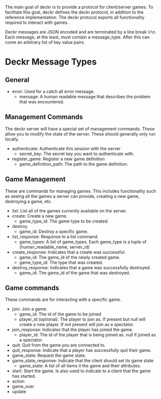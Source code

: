 The main goal of deckr is to provide a protocol for client/server games. To
facilitate this goal, deckr defines the deckr protocol, in addition to the
reference implementation. The deckr protocol exports all functionality
required to interact with games.

Deckr messages are JSON encoded and are terminated by a line break \r\n. Each
message, at the least, must contain a message_type. After this can come an
arbitrary list of key value pairs.

Deckr Message Types
===================

General
-------

* error: Used for a catch all error message.
    * message: A human readable message that describes the problem that was encountered.

Management Commands
-------------------
The deckr server will have a special set of management commands. These allow
you to modify the state of the server. These should generally only run locally.

* authenticate: Authenticate this session with the server
    * secret_key: The secret key you want to authenticate with.
* register_game: Register a new game definition
    * game_definition_path: The path to the game definition.

Game Management
---------------
These are commands for managing games. This includes functionality such as
seeing all the games a server can provide, creating a new game, destroying a
game, etc.

* list: List all of the games currently available on the server.
* create: Create a new game.
    * game_type_id: The game type to be created.
* destroy
    * game_id: Destroy a specific game.
* list_response: Response to a list command.
    * game_types: A list of game_types. Each game_type is a tuple of
      (human_readable_name, server_id)
* create_response: Indicates that a create was successful.
    * game_id: The game_id of the newly created game.
    * game_type_id: The type that was created.
* destroy_response: Indicates that a game was successfully destroyed.
    * game_id: The game_id of the game that was destroyed.

Game commands
-------------
These commands are for interacting with a specific game.

* join: Join a game.
    * game_id: The id of the game to be joined
    * player_id (optional): The player to join as. If present but null will
      create a new player. If not present will join as a spectator.
* join_response: Indicates that the player has joined the game.
    * player_id: The id of the player that is being joined as. null if joined
      as a spectator.
* quit: Quit from the game you are connected to.
* quit_response: Indicate that a player has successfully quit their game.
* game_state: Request the game state.
* game_state_response: Indicate that the client should set its game state
    * game_state: A list of all items it the game and their attributes.
* start: Start the game. Is also used to indicate to a client that the game has
         started.
* action
* game_over
* update
